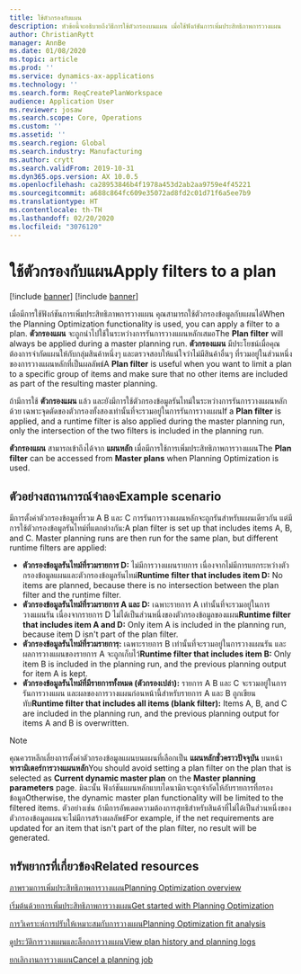 ```yaml
---
title: ใช้ตัวกรองกับแผน
description: หัวข้อนี้จะอธิบายถึงวิธีการใช้ตัวกรองบนแผน เมื่อใช้ฟังก์ชันการเพิ่มประสิทธิภาพการวางแผน
author: ChristianRytt
manager: AnnBe
ms.date: 01/08/2020
ms.topic: article
ms.prod: ''
ms.service: dynamics-ax-applications
ms.technology: ''
ms.search.form: ReqCreatePlanWorkspace
audience: Application User
ms.reviewer: josaw
ms.search.scope: Core, Operations
ms.custom: ''
ms.assetid: ''
ms.search.region: Global
ms.search.industry: Manufacturing
ms.author: crytt
ms.search.validFrom: 2019-10-31
ms.dyn365.ops.version: AX 10.0.5
ms.openlocfilehash: ca28953846b4f1978a453d2ab2aa9759e4f45221
ms.sourcegitcommit: a688c864fc609e35072ad8fd2c01d71f6a5ee7b9
ms.translationtype: HT
ms.contentlocale: th-TH
ms.lasthandoff: 02/20/2020
ms.locfileid: "3076120"
---
```

# <a name="apply-filters-to-a-plan"></a><span data-ttu-id="305b6-103">ใช้ตัวกรองกับแผน</span><span class="sxs-lookup"><span data-stu-id="305b6-103">Apply filters to a plan</span></span>

[!include [banner](../../includes/preview-banner.md)]
[!include [banner](../../includes/banner.md)]

<span data-ttu-id="305b6-104">เมื่อมีการใช้ฟังก์ชันการเพิ่มประสิทธิภาพการวางแผน คุณสามารถใช้ตัวกรองข้อมูลกับแผนได้</span><span class="sxs-lookup"><span data-stu-id="305b6-104">When the Planning Optimization functionality is used, you can apply a filter to a plan.</span></span> <span data-ttu-id="305b6-105">**ตัวกรองแผน** จะถูกนำไปใช้ในระหว่างการรันการวางแผนหลักเสมอ</span><span class="sxs-lookup"><span data-stu-id="305b6-105">The **Plan filter** will always be applied during a master planning run.</span></span> <span data-ttu-id="305b6-106">**ตัวกรองแผน** มีประโยชน์เมื่อคุณต้องการจำกัดแผนให้กับกลุ่มสินค้าหนึ่งๆ และตรวจสอบให้แน่ใจว่าไม่มีสินค้าอื่นๆ ที่รวมอยู่ในส่วนหนึ่งของการวางแผนหลักที่เป็นผลลัพธ์</span><span class="sxs-lookup"><span data-stu-id="305b6-106">A **Plan filter** is useful when you want to limit a plan to a specific group of items and make sure that no other items are included as part of the resulting master planning.</span></span>

<span data-ttu-id="305b6-107">ถ้ามีการใช้ **ตัวกรองแผน** แล้ว และยังมีการใช้ตัวกรองข้อมูลรันไทม์ในระหว่างการรันการวางแผนหลักด้วย เฉพาะจุดตัดของตัวกรองทั้งสองเท่านั้นที่จะรวมอยู่ในการรันการวางแผน</span><span class="sxs-lookup"><span data-stu-id="305b6-107">If a **Plan filter** is applied, and a runtime filter is also applied during the master planning run, only the intersection of the two filters is included in the planning run.</span></span>

<span data-ttu-id="305b6-108">**ตัวกรองแผน** สามารถเข้าถึงได้จาก **แผนหลัก** เมื่อมีการใช้การเพิ่มประสิทธิภาพการวางแผน</span><span class="sxs-lookup"><span data-stu-id="305b6-108">The **Plan filter** can be accessed from **Master plans** when Planning Optimization is used.</span></span>

## <a name="example-scenario"></a><span data-ttu-id="305b6-109">ตัวอย่างสถานการณ์จำลอง</span><span class="sxs-lookup"><span data-stu-id="305b6-109">Example scenario</span></span>

<span data-ttu-id="305b6-110">มีการตั้งค่าตัวกรองข้อมูลที่รวม A B และ C การรันการวางแผนหลักจะถูกรันสำหรับแผนเดียวกัน แต่มีการใช้ตัวกรองข้อมูลรันไทม์ที่แตกต่างกัน:</span><span class="sxs-lookup"><span data-stu-id="305b6-110">A plan filter is set up that includes items A, B, and C. Master planning runs are then run for the same plan, but different runtime filters are applied:</span></span>

- <span data-ttu-id="305b6-111">**ตัวกรองข้อมูลรันไทม์ที่รวมรายการ D:** ไม่มีการวางแผนรายการ เนื่องจากไม่มีการแยกระหว่างตัวกรองข้อมูลแผนและตัวกรองข้อมูลรันไทม์</span><span class="sxs-lookup"><span data-stu-id="305b6-111">**Runtime filter that includes item D:** No items are planned, because there is no intersection between the plan filter and the runtime filter.</span></span>
- <span data-ttu-id="305b6-112">**ตัวกรองข้อมูลรันไทม์ที่รวมรายการ A และ D:** เฉพาะรายการ A เท่านั้นที่จะรวมอยู่ในการวางแผนรัน เนื่องจากรายการ D ไม่ได้เป็นส่วนหนึ่งของตัวกรองข้อมูลของแผน</span><span class="sxs-lookup"><span data-stu-id="305b6-112">**Runtime filter that includes item A and D:** Only item A is included in the planning run, because item D isn't part of the plan filter.</span></span>
- <span data-ttu-id="305b6-113">**ตัวกรองข้อมูลรันไทม์ที่รวมรายการฺ:** เฉพาะรายการ B เท่านั้นที่จะรวมอยู่ในการวางแผนรัน และผลการวางแผนของรายการ A จะถูกเก็บไว้</span><span class="sxs-lookup"><span data-stu-id="305b6-113">**Runtime filter that includes item B:** Only item B is included in the planning run, and the previous planning output for item A is kept.</span></span>
- <span data-ttu-id="305b6-114">**ตัวกรองข้อมูลรันไทม์ที่มีรายการทั้งหมด (ตัวกรองเปล่า):** รายการ A B และ C จะรวมอยู่ในการรันการวางแผน และผลของการวางแผนก่อนหน้านี้สำหรับรายการ A และ B ถูกเขียนทับ</span><span class="sxs-lookup"><span data-stu-id="305b6-114">**Runtime filter that includes all items (blank filter):** Items A, B, and C are included in the planning run, and the previous planning output for items A and B is overwritten.</span></span>

> [!NOTE]
> <span data-ttu-id="305b6-115">คุณควรหลีกเลี่ยงการตั้งค่าตัวกรองข้อมูลแผนบนแผนที่เลือกเป็น **แผนหลักชั่วคราวปัจจุบัน** บนหน้า **พารามิเตอร์การวางแผนหลัก**</span><span class="sxs-lookup"><span data-stu-id="305b6-115">You should avoid setting a plan filter on the plan that is selected as **Current dynamic master plan** on the **Master planning parameters** page.</span></span> <span data-ttu-id="305b6-116">มิฉะนั้น ฟังก์ชันแผนหลักแบบไดนามิกจะถูกจำกัดให้กับรายการที่กรองข้อมูล</span><span class="sxs-lookup"><span data-stu-id="305b6-116">Otherwise, the dynamic master plan functionality will be limited to the filtered items.</span></span> <span data-ttu-id="305b6-117">ตัวอย่างเช่น ถ้ามีการอัพเดตความต้องการสุทธิสำหรับสินค้าที่ไม่ได้เป็นส่วนหนึ่งของตัวกรองข้อมูลแผนจะไม่มีการสร้างผลลัพธ์</span><span class="sxs-lookup"><span data-stu-id="305b6-117">For example, if the net requirements are updated for an item that isn't part of the plan filter, no result will be generated.</span></span>

## <a name="related-resources"></a><span data-ttu-id="305b6-118">ทรัพยากรที่เกี่ยวข้อง</span><span class="sxs-lookup"><span data-stu-id="305b6-118">Related resources</span></span>

[<span data-ttu-id="305b6-119">ภาพรวมการเพิ่มประสิทธิภาพการวางแผน</span><span class="sxs-lookup"><span data-stu-id="305b6-119">Planning Optimization overview</span></span>](planning-optimization-overview.md)

[<span data-ttu-id="305b6-120">เริ่มต้นด้วยการเพิ่มประสิทธิภาพการวางแผน</span><span class="sxs-lookup"><span data-stu-id="305b6-120">Get started with Planning Optimization</span></span>](get-started.md)

[<span data-ttu-id="305b6-121">การวิเคราะห์การปรับให้เหมาะสมกับการวางแผน</span><span class="sxs-lookup"><span data-stu-id="305b6-121">Planning Optimization fit analysis</span></span>](planning-optimization-fit-analysis.md)

[<span data-ttu-id="305b6-122">ดูประวัติการวางแผนและล็อกการวางแผน</span><span class="sxs-lookup"><span data-stu-id="305b6-122">View plan history and planning logs</span></span>](plan-history-logs.md)

[<span data-ttu-id="305b6-123">ยกเลิกงานการวางแผน</span><span class="sxs-lookup"><span data-stu-id="305b6-123">Cancel a planning job</span></span>](cancel-planning-job.md)
